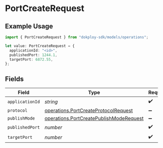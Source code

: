 # PortCreateRequest

## Example Usage

```typescript
import { PortCreateRequest } from "dokploy-sdk/models/operations";

let value: PortCreateRequest = {
  applicationId: "<id>",
  publishedPort: 1244.1,
  targetPort: 6872.55,
};
```

## Fields

| Field                                                                                              | Type                                                                                               | Required                                                                                           | Description                                                                                        |
| -------------------------------------------------------------------------------------------------- | -------------------------------------------------------------------------------------------------- | -------------------------------------------------------------------------------------------------- | -------------------------------------------------------------------------------------------------- |
| `applicationId`                                                                                    | *string*                                                                                           | :heavy_check_mark:                                                                                 | N/A                                                                                                |
| `protocol`                                                                                         | [operations.PortCreateProtocolRequest](../../models/operations/portcreateprotocolrequest.md)       | :heavy_minus_sign:                                                                                 | N/A                                                                                                |
| `publishMode`                                                                                      | [operations.PortCreatePublishModeRequest](../../models/operations/portcreatepublishmoderequest.md) | :heavy_minus_sign:                                                                                 | N/A                                                                                                |
| `publishedPort`                                                                                    | *number*                                                                                           | :heavy_check_mark:                                                                                 | N/A                                                                                                |
| `targetPort`                                                                                       | *number*                                                                                           | :heavy_check_mark:                                                                                 | N/A                                                                                                |